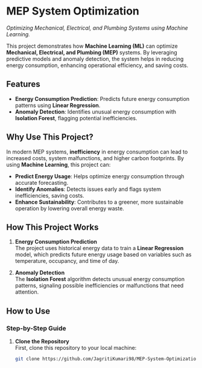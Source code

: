 # MEP System Optimization
*Optimizing Mechanical, Electrical, and Plumbing Systems using Machine Learning.*

This project demonstrates how **Machine Learning (ML)** can optimize **Mechanical, Electrical, and Plumbing (MEP)** systems. By leveraging predictive models and anomaly detection, the system helps in reducing energy consumption, enhancing operational efficiency, and saving costs.

## Features

- **Energy Consumption Prediction**: Predicts future energy consumption patterns using **Linear Regression**.
- **Anomaly Detection**: Identifies unusual energy consumption with **Isolation Forest**, flagging potential inefficiencies.

## Why Use This Project?

In modern MEP systems, **inefficiency** in energy consumption can lead to increased costs, system malfunctions, and higher carbon footprints. By using **Machine Learning**, this project can:
  
- **Predict Energy Usage**: Helps optimize energy consumption through accurate forecasting.
- **Identify Anomalies**: Detects issues early and flags system inefficiencies, saving costs.
- **Enhance Sustainability**: Contributes to a greener, more sustainable operation by lowering overall energy waste.

## How This Project Works

1. **Energy Consumption Prediction**  
   The project uses historical energy data to train a **Linear Regression** model, which predicts future energy usage based on variables such as temperature, occupancy, and time of day.

2. **Anomaly Detection**  
   The **Isolation Forest** algorithm detects unusual energy consumption patterns, signaling possible inefficiencies or malfunctions that need attention.

## How to Use

### Step-by-Step Guide

1. **Clone the Repository**  
   First, clone this repository to your local machine:
   ```bash
   git clone https://github.com/JagritiKumari98/MEP-System-Optimization.git

